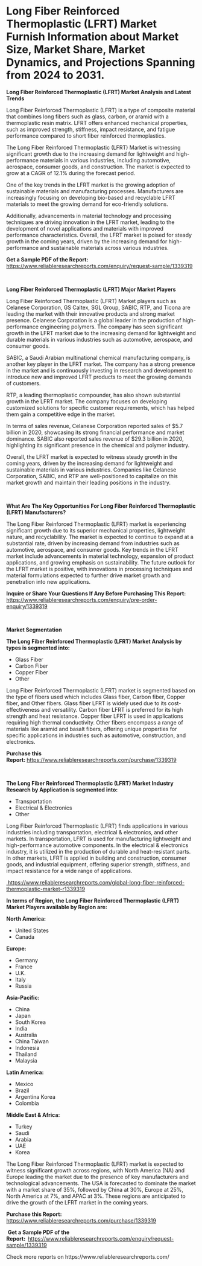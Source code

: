 <p><h1>Long Fiber Reinforced Thermoplastic (LFRT) Market Furnish Information about Market Size, Market Share, Market Dynamics, and Projections Spanning from 2024 to 2031.</h1></p><p><strong>Long Fiber Reinforced Thermoplastic (LFRT) Market Analysis and Latest Trends</strong></p>
<p><p>Long Fiber Reinforced Thermoplastic (LFRT) is a type of composite material that combines long fibers such as glass, carbon, or aramid with a thermoplastic resin matrix. LFRT offers enhanced mechanical properties, such as improved strength, stiffness, impact resistance, and fatigue performance compared to short fiber reinforced thermoplastics.</p><p>The Long Fiber Reinforced Thermoplastic (LFRT) Market is witnessing significant growth due to the increasing demand for lightweight and high-performance materials in various industries, including automotive, aerospace, consumer goods, and construction. The market is expected to grow at a CAGR of 12.1% during the forecast period.</p><p>One of the key trends in the LFRT market is the growing adoption of sustainable materials and manufacturing processes. Manufacturers are increasingly focusing on developing bio-based and recyclable LFRT materials to meet the growing demand for eco-friendly solutions.</p><p>Additionally, advancements in material technology and processing techniques are driving innovation in the LFRT market, leading to the development of novel applications and materials with improved performance characteristics. Overall, the LFRT market is poised for steady growth in the coming years, driven by the increasing demand for high-performance and sustainable materials across various industries.</p></p>
<p><strong>Get a Sample PDF of the Report:&nbsp;</strong> <a href="https://www.reliableresearchreports.com/enquiry/request-sample/1339319">https://www.reliableresearchreports.com/enquiry/request-sample/1339319</a></p>
<p>&nbsp;</p>
<p><strong>Long Fiber Reinforced Thermoplastic (LFRT) Major Market Players</strong></p>
<p><p>Long Fiber Reinforced Thermoplastic (LFRT) Market players such as Celanese Corporation, GS Caltex, SGL Group, SABIC, RTP, and Ticona are leading the market with their innovative products and strong market presence. Celanese Corporation is a global leader in the production of high-performance engineering polymers. The company has seen significant growth in the LFRT market due to the increasing demand for lightweight and durable materials in various industries such as automotive, aerospace, and consumer goods.</p><p>SABIC, a Saudi Arabian multinational chemical manufacturing company, is another key player in the LFRT market. The company has a strong presence in the market and is continuously investing in research and development to introduce new and improved LFRT products to meet the growing demands of customers.</p><p>RTP, a leading thermoplastic compounder, has also shown substantial growth in the LFRT market. The company focuses on developing customized solutions for specific customer requirements, which has helped them gain a competitive edge in the market.</p><p>In terms of sales revenue, Celanese Corporation reported sales of $5.7 billion in 2020, showcasing its strong financial performance and market dominance. SABIC also reported sales revenue of $29.3 billion in 2020, highlighting its significant presence in the chemical and polymer industry.</p><p>Overall, the LFRT market is expected to witness steady growth in the coming years, driven by the increasing demand for lightweight and sustainable materials in various industries. Companies like Celanese Corporation, SABIC, and RTP are well-positioned to capitalize on this market growth and maintain their leading positions in the industry.</p></p>
<p>&nbsp;</p>
<p><strong>What Are The Key Opportunities For Long Fiber Reinforced Thermoplastic (LFRT) Manufacturers?</strong></p>
<p><p>The Long Fiber Reinforced Thermoplastic (LFRT) market is experiencing significant growth due to its superior mechanical properties, lightweight nature, and recyclability. The market is expected to continue to expand at a substantial rate, driven by increasing demand from industries such as automotive, aerospace, and consumer goods. Key trends in the LFRT market include advancements in material technology, expansion of product applications, and growing emphasis on sustainability. The future outlook for the LFRT market is positive, with innovations in processing techniques and material formulations expected to further drive market growth and penetration into new applications.</p></p>
<p><strong>Inquire or Share Your Questions If Any Before Purchasing This Report:</strong> <a href="https://www.reliableresearchreports.com/enquiry/pre-order-enquiry/1339319">https://www.reliableresearchreports.com/enquiry/pre-order-enquiry/1339319</a></p>
<p>&nbsp;</p>
<p><strong>Market Segmentation</strong></p>
<p><strong>The Long Fiber Reinforced Thermoplastic (LFRT) Market Analysis by types is segmented into:</strong></p>
<p><ul><li>Glass Fiber</li><li>Carbon Fiber</li><li>Copper Fiber</li><li>Other</li></ul></p>
<p><p>Long Fiber Reinforced Thermoplastic (LFRT) market is segmented based on the type of fibers used which includes Glass fiber, Carbon fiber, Copper fiber, and Other fibers. Glass fiber LFRT is widely used due to its cost-effectiveness and versatility. Carbon fiber LFRT is preferred for its high strength and heat resistance. Copper fiber LFRT is used in applications requiring high thermal conductivity. Other fibers encompass a range of materials like aramid and basalt fibers, offering unique properties for specific applications in industries such as automotive, construction, and electronics.</p></p>
<p><strong>Purchase this Report:&nbsp;</strong><a href="https://www.reliableresearchreports.com/purchase/1339319">https://www.reliableresearchreports.com/purchase/1339319</a></p>
<p>&nbsp;</p>
<p><strong>The Long Fiber Reinforced Thermoplastic (LFRT) Market Industry Research by Application is segmented into:</strong></p>
<p><ul><li>Transportation</li><li>Electrical & Electronics</li><li>Other</li></ul></p>
<p><p>Long Fiber Reinforced Thermoplastic (LFRT) finds applications in various industries including transportation, electrical & electronics, and other markets. In transportation, LFRT is used for manufacturing lightweight and high-performance automotive components. In the electrical & electronics industry, it is utilized in the production of durable and heat-resistant parts. In other markets, LFRT is applied in building and construction, consumer goods, and industrial equipment, offering superior strength, stiffness, and impact resistance for a wide range of applications.</p></p>
<p><a href="https://www.reliableresearchreports.com/global-long-fiber-reinforced-thermoplastic-market-r1339319">&nbsp;https://www.reliableresearchreports.com/global-long-fiber-reinforced-thermoplastic-market-r1339319</a></p>
<p><strong>In terms of Region, the Long Fiber Reinforced Thermoplastic (LFRT) Market Players available by Region are:</strong></p>
<p>
    <p> <strong> North America: </strong>
        <ul>
            <li>United States</li>
            <li>Canada</li>
        </ul>
        </p> 
    <p> <strong> Europe: </strong>
        <ul>
            <li>Germany</li>
            <li>France</li>
            <li>U.K.</li>
            <li>Italy</li>
            <li>Russia</li>
        </ul>
        </p> 
    <p> <strong> Asia-Pacific: </strong>
        <ul>
            <li>China</li>
            <li>Japan</li>
            <li>South Korea</li>
            <li>India</li>
            <li>Australia</li>
            <li>China Taiwan</li>
            <li>Indonesia</li>
            <li>Thailand</li>
            <li>Malaysia</li>
        </ul>
        </p> 
    <p> <strong> Latin America: </strong>
        <ul>
            <li>Mexico</li>
            <li>Brazil</li>
            <li>Argentina Korea</li>
            <li>Colombia</li>
        </ul>
        </p> 
    <p> <strong> Middle East & Africa: </strong>
        <ul>
            <li>Turkey</li>
            <li>Saudi</li>
            <li>Arabia</li>
            <li>UAE</li>
            <li>Korea</li>
        </ul>
    </p>
    </p>
<p><p>The Long Fiber Reinforced Thermoplastic (LFRT) market is expected to witness significant growth across regions, with North America (NA) and Europe leading the market due to the presence of key manufacturers and technological advancements. The USA is forecasted to dominate the market with a market share of 35%, followed by China at 30%, Europe at 25%, North America at 7%, and APAC at 3%. These regions are anticipated to drive the growth of the LFRT market in the coming years.</p></p>
<p><strong>Purchase this Report: </strong><a href="https://www.reliableresearchreports.com/purchase/1339319">https://www.reliableresearchreports.com/purchase/1339319</a></p>
<p>&nbsp;<strong>Get a Sample PDF of the Report:&nbsp;&nbsp;</strong><a href="https://www.reliableresearchreports.com/enquiry/request-sample/1339319">https://www.reliableresearchreports.com/enquiry/request-sample/1339319</a></p>
<p><strong></strong></p>
<p>Check more reports on https://www.reliableresearchreports.com/</p>
